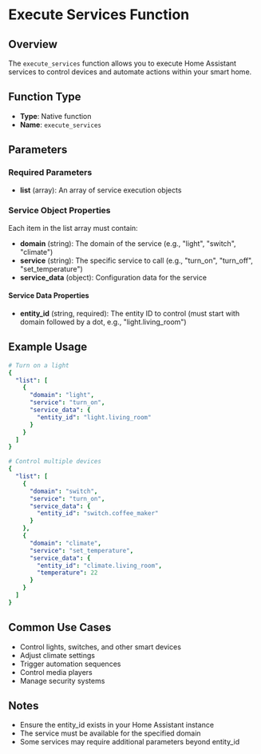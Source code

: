 # Execute Services Function

## Overview
The `execute_services` function allows you to execute Home Assistant services to control devices and automate actions within your smart home.

## Function Type
- **Type**: Native function
- **Name**: `execute_services`

## Parameters

### Required Parameters
- **list** (array): An array of service execution objects

### Service Object Properties
Each item in the list array must contain:

- **domain** (string): The domain of the service (e.g., "light", "switch", "climate")
- **service** (string): The specific service to call (e.g., "turn_on", "turn_off", "set_temperature")
- **service_data** (object): Configuration data for the service

#### Service Data Properties
- **entity_id** (string, required): The entity ID to control (must start with domain followed by a dot, e.g., "light.living_room")

## Example Usage

```yaml
# Turn on a light
{
  "list": [
    {
      "domain": "light",
      "service": "turn_on",
      "service_data": {
        "entity_id": "light.living_room"
      }
    }
  ]
}

# Control multiple devices
{
  "list": [
    {
      "domain": "switch",
      "service": "turn_on",
      "service_data": {
        "entity_id": "switch.coffee_maker"
      }
    },
    {
      "domain": "climate",
      "service": "set_temperature",
      "service_data": {
        "entity_id": "climate.living_room",
        "temperature": 22
      }
    }
  ]
}
```

## Common Use Cases
- Control lights, switches, and other smart devices
- Adjust climate settings
- Trigger automation sequences
- Control media players
- Manage security systems

## Notes
- Ensure the entity_id exists in your Home Assistant instance
- The service must be available for the specified domain
- Some services may require additional parameters beyond entity_id
